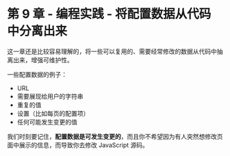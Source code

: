 # 第 9 章 - 编程实践 - 将配置数据从代码中分离出来

这一章还是比较容易理解的，将一些可以复用的、需要经常修改的数据从代码中抽离出来，增强可维护性。

一些配置数据的例子：

- URL
- 需要展现给用户的字符串
- 重复的值
- 设置（比如每页的配置项）
- 任何可能发生变更的值

我们时刻要记住，**配置数据是可发生变更的**，而且你不希望因为有人突然想修改页面中展示的信息，而导致你去修改 JavaScript 源码。

